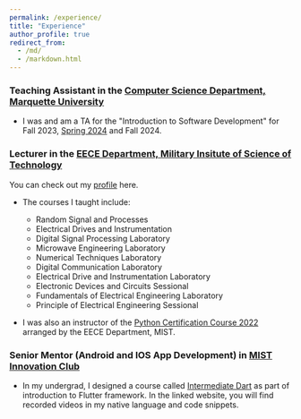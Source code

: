 ```yaml
---
permalink: /experience/
title: "Experience"
author_profile: true
redirect_from: 
  - /md/
  - /markdown.html
---
```

### Teaching Assistant in the  <a href="https://www.marquette.edu/computer-science/" target="_blank">Computer Science Department, Marquette University</a>
-  I was and am a TA for the "Introduction to Software Development" for Fall 2023, <a href="https://www.marquette.edu/computer-science/teaching-research-assistant-assignments.php" target="_blank">Spring 2024</a> and Fall 2024.

### Lecturer in the <a href="https://mist.ac.bd/department/eece" target="_blank">EECE Department, Military Insitute of Science of Technology </a>  
You can check out my <a href="https://mist.ac.bd/department/eece/facultyMembers/dibaloke_chanda-371" target="_blank">profile</a> here.
- The courses I taught include:
  - Random Signal and Processes
  - Electrical Drives and Instrumentation
  - Digital Signal Processing Laboratory
  - Microwave Engineering Laboratory
  - Numerical Techniques Laboratory
  - Digital Communication Laboratory
  - Electrical Drive and Instrumentation Laboratory
  - Electronic Devices and Circuits Sessional
  - Fundamentals of Electrical Engineering Laboratory
  - Principle of Electrical Engineering Sessional
 
- I was also an instructor of the <a href="https://eece.gitbook.io/python-certification-course-2022" target="_blank">Python Certification Course 2022</a>  arranged by the EECE Department, MIST.

### Senior Mentor (Android and IOS App Development) in <a href="https://innovationclub.mist.ac.bd/" target="_blank">MIST Innovation Club</a>
- In my undergrad, I designed a course called <a href="https://eece.gitbook.io/mist-innovation-club-flutter-course-1" target="_blank">Intermediate Dart</a>
  as part of introduction to Flutter framework. In the linked website, you will find recorded videos in my native language and code snippets.
